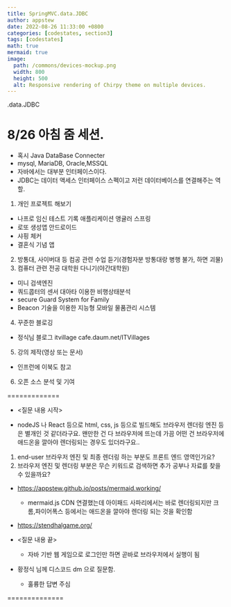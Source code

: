 ```yaml
---
title: SpringMVC.data.JDBC
author: appstew
date: 2022-08-26 11:33:00 +0800
categories: [codestates, section3]
tags: [codestates]
math: true
mermaid: true
image:
  path: /commons/devices-mockup.png
  width: 800
  height: 500
  alt: Responsive rendering of Chirpy theme on multiple devices.
---
```


.data.JDBC

# 8/26 아침 줌 세션.

- 혹시 Java DataBase Connecter
- mysql, MariaDB, Oracle,MSSQL
- 자바에서는 대부분 인터페이스이다.
- JDBC는 데이터 액세스 인터페이스 스펙이고 저런 데이터베이스를 연결해주는 역할.

1. 개인 프로젝트 해보기
- 나프로 임신 테스트 기록 애플리케이션 앵귤러 스프링
- 로또 생성앱 안드로이드
- 샤핑 체커
- 결혼식 기념 앱
2. 방통대, 사이버대 등 컴공 관련 수업 듣기(경험자분 방통대랑 병행 불가, 하면 괴물)
3. 컴퓨터 관련 전공 대학원 다니기(야간대학원)
- 미니 검색엔진
- 쿼드콥터의 센서 대아타 이용한 비행상태분석
- secure Guard System for Family
- Beacon 기술을 이용한 지능형 모바일 물품관리 시스템
4. 꾸준한 블로깅
- 정식님 블로그 itvillage cafe.daum.net/ITVillages
5. 강의 제작(영상 또는 문서)
- 인프런에 이북도 참고
6. 오픈 소스 분석 및 기여

=============
- <질문 내용 시작>

- nodeJS 나 React 등으로 html, css, js 등으로 빌드해도 브라우저 렌더링 엔진 등은 별개인 것 같더라구요. 왠만한 건 다 브라우저에 뜨는데 가끔 어떤 건 브라우저에 애드온을 깔아야 렌더링되는 경우도 있더라구요..

1. end-user 브라우저 엔진 및 최종 렌더링 하는 부분도 프론트 엔드 영역인가요?
2. 브라우저 엔진 및 렌더링 부분은 무슨 키워드로 검색하면 추가 공부나 자료를 찾을 수 있을까요?
- https://appstew.github.io/posts/mermaid.working/
  - mermaid.js CDN 연결했는데 아이패드 사파리에서는 바로 렌더링되지만 크롬,파이어폭스 등에서는 애드온을 깔아야 렌더링 되는 것을 확인함
- https://stendhalgame.org/

- <질문 내용 끝>
  - 자바 기반 웹 게임으로 로그인만 하면 곧바로 브라우저에서 실행이 됨 

- 황정식 님께 디스코드 dm 으로 질문함.
  - 훌륭한 답변 주심

==============





